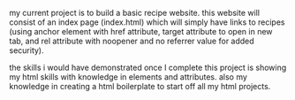my current project is to build a basic recipe website. this website will consist of an index page (index.html) which will simply have links to recipes (using anchor element with href attribute, target attribute to open in new tab, and rel attribute with noopener and no referrer value for added security).

the skills i would have demonstrated once I complete this project is showing my html skills with knowledge in elements and attributes. also my knowledge in creating a html boilerplate to start off all my html projects.
